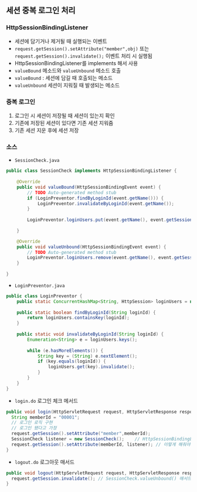 ## 세션 중복 로그인 처리
### HttpSessionBindingListener
* 세션에 담기거나 제거될 때 실행되는 이벤트
* `request.getSession().setAttribute("member",obj)` 또는 `request.getSession().invalidate();` 이벤트 처리 시 실행됨
* HttpSessionBindingListener를 implements 해서 사용
* `valueBound` 메소드와 `valueUnbound` 메소드 호출
* `valueBound` : 세션에 담길 때 호출되는 메소드
* `valueUnbound` 세션이 지워질 때 발생되는 메소드
### 중복 로그인
1. 로그인 시 세션이 저장될 때 세션이 있는지 확인
2. 기존에 저장된 세션이 있다면 기존 세션 지워줌
3. 기존 세션 지운 후에 세션 저장
### 소스
* `SessionCheck.java`
```java
public class SessionCheck implements HttpSessionBindingListener {
	
	@Override
	public void valueBound(HttpSessionBindingEvent event) {
		// TODO Auto-generated method stub
		if (LoginPreventor.findByLoginId(event.getName())) {
			LoginPreventor.invalidateByLoginId(event.getName());
		}
		
		LoginPreventor.loginUsers.put(event.getName(), event.getSession());
		
	}

	@Override
	public void valueUnbound(HttpSessionBindingEvent event) {
		// TODO Auto-generated method stub
		LoginPreventor.loginUsers.remove(event.getName(), event.getSession());
	}
	
}
```
* `LoginPreventor.java`
```java
public class LoginPreventor {
	public static ConcurrentHashMap<String, HttpSession> loginUsers = new ConcurrentHashMap<String, HttpSession>();
	
	public static boolean findByLoginId(String loginId) {
		return loginUsers.containsKey(loginId);
	}
	
	public static void invalidateByLoginId(String loginId) {
		Enumeration<String> e = loginUsers.keys();
		
		while (e.hasMoreElements()) {
			String key = (String) e.nextElement();
			if (key.equals(loginId)) {
				loginUsers.get(key).invalidate();
			}
		}
	}
}
```
* `login.do` 로그인 체크 메서드
```java
public void login(HttpServletRequest request, HttpServletResponse response, ModelAndView mav) throws Exception {
  String memberId = "00001";
  // 로그인 로직 구현
  // 로그인 됐다고 가정
  request.getSession().setAttribute("member",memberId);
  SessionCheck listener = new SessionCheck();    // HttpSessionBindingListener를 상속 받은 클래스 호출
  request.getSession().setAttribute(memberId, listener); // 이렇게 해줘야 SessionCheck.valueBound() 메서드 실행 됨
}
```

* `logout.do` 로그아웃 매서드
```java
public void logout(HttpServletRequest request, HttpServletResponse response, ModelAndView mav) throws Exception {
  request.getSession.invalidate(); // SessionCheck.valueUnbound() 매서드 실행
}
```
